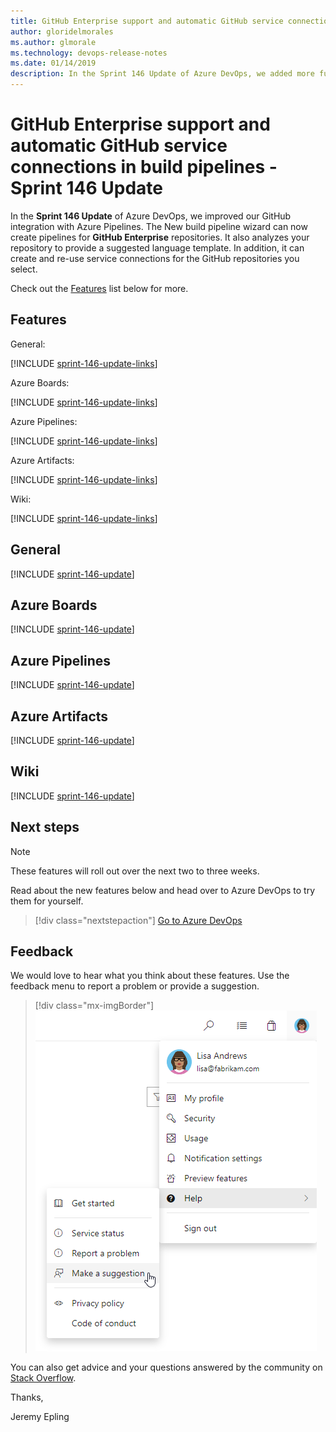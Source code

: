 ```yaml
---
title: GitHub Enterprise support and automatic GitHub service connections in build pipelines - Sprint 146 Update
author: gloridelmorales
ms.author: glmorale
ms.technology: devops-release-notes
ms.date: 01/14/2019
description: In the Sprint 146 Update of Azure DevOps, we added more functionality to support GitHub integration
---
```


# GitHub Enterprise support and automatic GitHub service connections in build pipelines - Sprint 146 Update

In the **Sprint 146 Update** of Azure DevOps, we improved our GitHub integration with Azure Pipelines. The New build pipeline wizard can now create pipelines for **GitHub Enterprise** repositories. It also analyzes your repository to provide a suggested language template. In addition, it can create and re-use service connections for the GitHub repositories you select.

Check out the [Features](#features) list below for more.

## Features

General:

[!INCLUDE [sprint-146-update-links](includes/general/sprint-146-update-links.md)]

Azure Boards:

[!INCLUDE [sprint-146-update-links](includes/boards/sprint-146-update-links.md)]

Azure Pipelines:

[!INCLUDE [sprint-146-update-links](includes/pipelines/sprint-146-update-links.md)]

Azure Artifacts:

[!INCLUDE [sprint-146-update-links](includes/artifacts/sprint-146-update-links.md)]

Wiki:

[!INCLUDE [sprint-146-update-links](includes/wiki/sprint-146-update-links.md)]

## General

[!INCLUDE [sprint-146-update](includes/general/sprint-146-update.md)]

## Azure Boards

[!INCLUDE [sprint-146-update](includes/boards/sprint-146-update.md)]

## Azure Pipelines

[!INCLUDE [sprint-146-update](includes/pipelines/sprint-146-update.md)]

## Azure Artifacts

[!INCLUDE [sprint-146-update](includes/artifacts/sprint-146-update.md)]

## Wiki

[!INCLUDE [sprint-146-update](includes/wiki/sprint-146-update.md)]

## Next steps

> [!NOTE]
> These features will roll out over the next two to three weeks.

Read about the new features below and head over to Azure DevOps to try them for yourself.

> [!div class="nextstepaction"]
> [Go to Azure DevOps](https://go.microsoft.com/fwlink/?LinkId=307137&campaign=o~msft~docs~product-vsts~release-notes)

## Feedback

We would love to hear what you think about these features. Use the feedback menu to report a problem or provide a suggestion.

> [!div class="mx-imgBorder"]
> ![Make a suggestion](../media/help-make-a-suggestion.png)

You can also get advice and your questions answered by the community on [Stack Overflow](https://stackoverflow.com/questions/tagged/vsts).

Thanks,

Jeremy Epling
